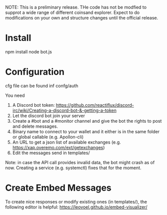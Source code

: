 NOTE: This is a preliminary release. THe code has not be modfied to supprot a wide range of different coinsand explorer. Expect to do modifications on your own and structure changes until the official release.


# Install

npm install
node bot.js

# Configuration
cfg file can be found inf confg/auth

You need 
1. A Discord bot token: https://github.com/reactiflux/discord-irc/wiki/Creating-a-discord-bot-&-getting-a-token
2. Let the discord bot join your server
3. Create a #bot and a #monitor channel and give the bot the rights to post and delete messages.
4. Binary name to connect to your wallet and it either is in the same folder or global callable (e.g. Apollon-cli)
5. An URL to get a json list of available exchanges (e.g. https://xap.overemo.com/ext/getexchanges)
6. Edit the messages send in templates/

Note: in case the API call provides invalid data, the bot might crash as of now. Creating a service (e.g. systemctl) fixes that for the moment.

# Create Embed Messages
To create nice responses or modify existing ones (in templates/), the following editor is helpful:
https://leovoel.github.io/embed-visualizer/



